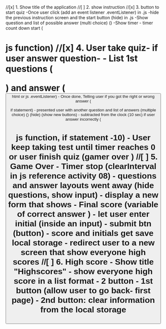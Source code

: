 //[x] 1. Show title of the application
//[ ] 2. show instruction
//[x] 3. button to start quiz
   -Once user click (add an event listener .eventListener) in .js
     -hide the previous instruction screen and the start button (hide) in .js
     -Show question and list of possible answer (multi choice) (<buttons>)
     -Show timer - timer count down start (<p> <a> <H1> js function) 
//[x] 4. User take quiz- if user answer question- 
    - List 1st questions (<p>) and answer (<button> html or js .eventListener)
    - Once done, Telling user if you got the right or wrong answer (<p> if statement)
     - presented user with another question and list of answers (multiple choice) (<buttons>) (hide) (show new buttons)
     - subtracted from the clock (10 sec) if user answer incorrectly (<p> <a> <H1> js function, if statement -10)
     - User keep taking test until timer reaches 0 or user finish quiz (gamer over )
//[ ] 5. Game Over
    - Timer stop (clearInterval in js reference activity 08)
    - questions and answer layouts went away (hide questions, show input)
     - display a new form that shows
        - Final score (variable of correct answer )
        - let user enter initial (inside an input)
        - submit btn (button)
            - score and initials get save local storage
    - redirect user to a new screen that show everyone high scores
//[ ] 6. High score
    - Show title "Highscores"
    - show everyone high score in a list format
    - 2 button
    - 1st button (allow user to go back- first page)
    - 2nd button: clear information from the local storage
